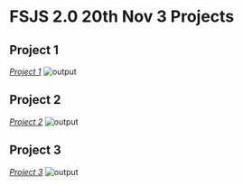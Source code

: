 # FSJS 2.0 20th Nov 3 Projects

## Project 1
*[Project 1](./FSJS%202.0%20Project%2001/)*
![output](https://user-images.githubusercontent.com/110087385/208147353-5854e8f4-8236-410b-bfcf-6818fa81917c.png)

## Project 2
*[Project 2](./FSJS%202.0%20Project%2002/)*
![output](https://user-images.githubusercontent.com/110087385/208147371-2358d879-5a97-408b-a553-d92e05b92034.png)

## Project 3
*[Project 3](./FSJS%202.0%20Project%2003/)*
![output](https://user-images.githubusercontent.com/110087385/208147399-7a38241c-935b-49f4-a4dd-a9a8d868991f.png)